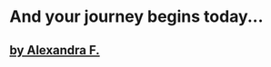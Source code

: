 <link rel="stylesheet" class="text/css" href="https://codepen.io/AlexandraGF/pen/weddOr.css"/>

<html>
  <link rel="stylesheet" href="//maxcdn.bootstrapcdn.com/bootstrap/3.3.1/css/bootstrap.min.css"/>

  <title>Unnoticed work...</title>
  <h1 class="text-heading">And your journey begins today...</h1>
  <a href="https://unnoticed.blog"><h2 class="text-2">by Alexandra F.</h2></a>
  
  
</html>
